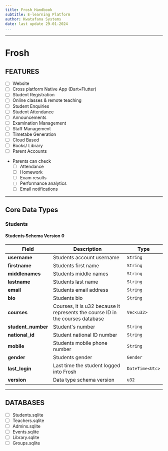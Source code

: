 ```yaml
---
title: Frosh Handbook
subtitle: E-learning Platform
author: Kwatafana Systems
date: last update 29-01-2024
...
```

---

# Frosh

## FEATURES

- [ ] Website
- [ ] Cross platform Native App (Dart+Flutter)
- [ ] Student Registration
- [ ] Online classes & remote teaching
- [ ] Student Enquiries
- [ ] Student Attendance
- [ ] Announcements
- [ ] Examination Management
- [ ] Staff Management
- [ ] Timetabe Generation
- [ ] Cloud Based
- [ ] Books/ Library
- [ ] Parent Accounts
- Parents can check
  - [ ] Attendance
  - [ ] Homework
  - [ ] Exam results
  - [ ] Performance analytics
  - [ ] Email notifications

---

## Core Data Types

### Students

#### Students Schema Version 0

| Field              | Description                                                                    | Type            |
|--------------------|--------------------------------------------------------------------------------|-----------------|
| __username__       | Students account username                                                      | `String`        |
| __firstname__      | Students first name                                                            | `String`        |
| __middlenames__    | Students middle names                                                          | `String`        |
| __lastname__       | Students last name                                                             | `String`        |
| __email__          | Students email address                                                         | `String`        |
| __bio__            | Students bio                                                                   | `String`        |
| __courses__        | Courses, it is u32 because it represents the course ID in the courses database | `Vec<u32>`      |
| __student_number__ | Student's number                                                               | `String`        |
| __national_id__    | Student national ID number                                                     | `String`        |
| __mobile__         | Students mobile phone number                                                   | `String`        |
| __gender__         | Students gender                                                                | `Gender`        |
| __last_login__     | Last time the student logged into Frosh                                        | `DateTime<Utc>` |
| __version__        | Data type schema version                                                       | `u32`           |

---

## DATABASES

- [ ] Students.sqlite
- [ ] Teachers.sqlite
- [ ] Admins.sqlite
- [ ] Events.sqlite
- [ ] Library.sqlite
- [ ] Groups.sqlite
